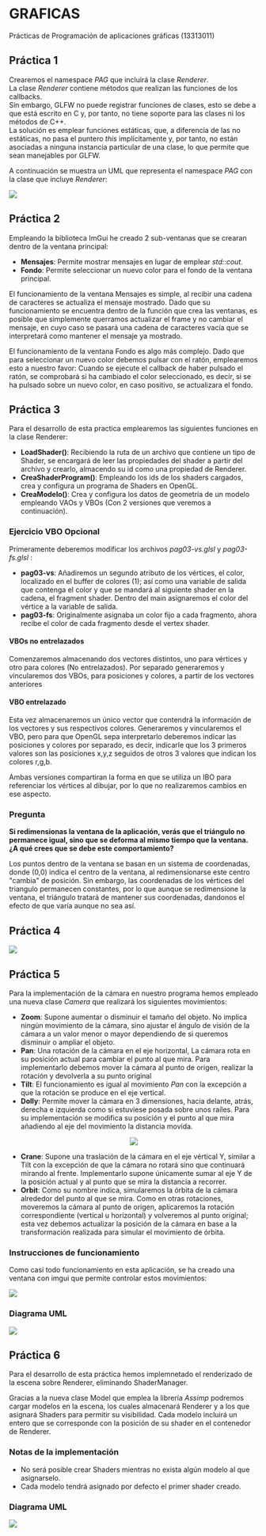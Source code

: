 # GRAFICAS
 Prácticas de Programación de aplicaciones gráficas (13313011)

## Práctica 1
Crearemos el namespace *PAG* que incluirá la clase *Renderer*. <br>
La clase *Renderer* contiene métodos que realizan las funciones de los callbacks. <br>
Sin embargo, GLFW no puede registrar funciones de clases, esto se debe a que está escrito en C y, por tanto, no tiene soporte para las clases ni los métodos de C++. <br>
La solución es emplear funciones estáticas, que, a diferencia de las no estáticas, no pasa el puntero *this* implícitamente y, por tanto, no están asociadas a ninguna instancia particular de una clase, lo que permite que sean manejables por GLFW. <br>

A continuación se muestra un UML que representa el namespace *PAG* con la clase que incluye *Renderer*: <br>

<img src="https://i.imgur.com/ELmKFPj.png">


## Práctica 2
Empleando la biblioteca ImGui he creado 2 sub-ventanas que se crearan dentro de la ventana principal:
    
- **Mensajes**: Permite mostrar mensajes en lugar de emplear *std::cout*.
- **Fondo**: Permite seleccionar un nuevo color para el fondo de la ventana principal.

El funcionamiento de la ventana Mensajes es simple, al recibir una cadena de caracteres se actualiza el mensaje mostrado. 
Dado que su funcionamiento se encuentra dentro de la función que crea las ventanas, es posible que simplemente querramos actualizar el frame y no cambiar el mensaje, en cuyo caso se pasará una cadena de caracteres vacía que se interpretará como mantener el mensaje ya mostrado.

El funcionamiento de la ventana Fondo es algo más complejo.
Dado que para seleccionar un nuevo color debemos pulsar con el ratón, emplearemos esto a nuestro favor: Cuando se ejecute el callback de haber pulsado el ratón, se comprobará si ha cambiado el color seleccionado, es decir,
si se ha pulsado sobre un nuevo color, en caso positivo, se actualizara el fondo.


## Práctica 3
Para el desarrollo de esta practica emplearemos las siguientes funciones en la clase Renderer:
 - **LoadShader()**: Recibiendo la ruta de un archivo que contiene un tipo de Shader, se encargará de leer las propiedades del shader a partir del archivo y crearlo, almacendo su id como una propiedad de Renderer.
 - **CreaShaderProgram()**: Empleando los ids de los shaders cargados, crea y configura un programa de Shaders en OpenGL.
 - **CreaModelo()**: Crea y configura los datos de geometría de un modelo empleando VAOs y VBOs (Con 2 versiones que veremos a continuación).

### Ejercicio VBO Opcional
Primeramente deberemos modificar los archivos *pag03-vs.glsl* y *pag03-fs.glsl* :
 - **pag03-vs**: Añadiremos un segundo atributo de los vértices, el color, localizado en el buffer de colores (1); 
así como una variable de salida que contenga el color y que se mandará al siguiente shader en la cadena, el fragment shader.
Dentro del main asignaremos el color del vértice a la variable de salida.
 - **pag03-fs**: Originalmente asignaba un color fijo a cada fragmento, ahora recibe el color de cada fragmento desde el vertex shader.

 
#### VBOs no entrelazados
Comenzaremos almacenando dos vectores distintos, uno para vértices y otro para colores (No entrelazados).
Por separado generaremos y vincularemos dos VBOs, para posiciones y colores, a partir de los vectores anteriores

#### VBO entrelazado
Esta vez almacenaremos un único vector que contendrá la información de los vectores y sus respectivos colores.
Generaremos y vincularemos el VBO, pero para que OpenGL sepa interpretarlo deberemos indicar las posiciones y colores por separado, es decir,
indicarle que los 3 primeros valores son las posiciones x,y,z seguidos de otros 3 valores que indican los colores r,g,b.

Ambas versiones compartiran la forma en que se utiliza un IBO para referenciar los vértices al dibujar, por lo que no realizaremos cambios en ese aspecto.


### Pregunta
**Si redimensionas la ventana de la aplicación, verás que el triángulo no permanece igual, sino que se deforma al mismo tiempo que la ventana. ¿A qué crees que se
debe este comportamiento?**

Los puntos dentro de la ventana se basan en un sistema de coordenadas, donde (0,0) indica el centro de la ventana, al redimensionarse este centro "cambia" de posición.
Sin embargo, las coordenadas de los vértices del triangulo permanecen constantes, por lo que aunque se redimensione la ventana, el triángulo tratará de mantener sus coordenadas, dandonos el efecto de que varía aunque no sea así.


## Práctica 4
<img src="https://i.imgur.com/h38xcu4.png">


## Práctica 5
Para la implementación de la cámara en nuestro programa hemos empleado una nueva clase *Camera* que realizará los siguientes movimientos:

- **Zoom**: Supone aumentar o disminuir el tamaño del objeto.
No implica ningún movimiento de la cámara, sino ajustar el ángulo de visión de la cámara a un valor menor o mayor dependiendo de si queremos disminuir o ampliar el objeto.
- **Pan**: Una rotación de la cámara en el eje horizontal, La cámara rota en su posición actual para cambiar el punto al que mira.
Para implementarlo debemos mover la cámara al punto de origen, realizar la rotación y devolverla a su punto original
- **Tilt**: El funcionamiento es igual al movimiento *Pan* con la excepción a que la rotación se produce en el eje vertical.
- **Dolly**: Permite mover la cámara en 3 dimensiones, hacia delante, atrás, derecha e izquierda como si estuviese posada sobre unos raíles.
Para su implementación se modifica su posición y el punto al que mira añadiendo al eje del movimiento la distancia movida.

<p align="center">
  <img src="https://dhscomtech.wordpress.com/wp-content/uploads/2012/02/tilt_pan_dolly.jpg">
</p>

- **Crane**: Supone una traslación de la cámara en el eje vértical Y, similar a Tilt con la excepción de que la cámara no rotará sino que continuará mirando al frente.
Implementarlo supone únicamente sumar al eje Y de la posición actual y al punto que se mira la distancia a recorrer.
- **Orbit**: Como su nombre indica, simularemos la órbita de la cámara alrededor del punto al que se mira.
Como en otras rotaciones, moveremos la cámara al punto de origen, aplicaremos la rotación correspondiente (vertical u horizontal) y volveremos al punto original; 
esta vez debemos actualizar la posición de la cámara en base a la transformación realizada para simular el movimiento de órbita.

### Instrucciones de funcionamiento
Como casi todo funcionamiento en esta aplicación, se ha creado una ventana con imgui que permite controlar estos movimientos:

<img src="https://i.imgur.com/J6PGli9.png">

### Diagrama UML
<img src="https://i.imgur.com/E9w16BT.png">


## Práctica 6
Para el desarrollo de esta práctica hemos implemnetado el renderizado de la escena sobre Renderer, eliminando ShaderManager.

Gracias a la nueva clase Model que emplea la librería *Assimp* podremos cargar modelos en la escena, los cuales almacenará Renderer y a los que asignará Shaders para permitir su visibilidad.
Cada modelo incluirá un entero que se corresponde con la posición de su shader en el contenedor de Renderer.

### Notas de la implementación
- No será posible crear Shaders mientras no exista algún modelo al que asignarselo.
- Cada modelo tendrá asignado por defecto el primer shader creado.

### Diagrama UML
<img src="https://i.imgur.com/moOKbzO.png">